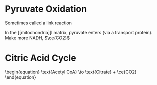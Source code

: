 
# Pyruvate Oxidation

Sometimes called a link reaction

In the [[mitochondria]]l matrix, pyruvate enters (via a transport protein). Make more NADH, $\ce{CO2}$

# Citric Acid Cycle

\begin{equation}
\text{Acetyl CoA} \to \text{Citrate} + \ce{CO2}
\end{equation}